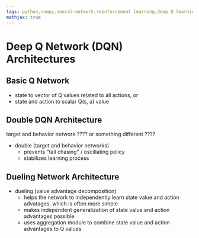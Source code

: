 ```yaml
---
tags: python,numpy,neural-network,reinforcement learning,deep Q learning,DQN,DDQN,Dueling
mathjax: true
---
```

# Deep Q Network (DQN) Architectures

## Basic Q Network
  - state to vector of Q values related to all actions, or
  - state and action to scalar Q(s, a) value

## Double DQN Architecture

target and behavior network ???? or something different ????

- double (target and behavior networks)
  - prevents "tail chasing" / oscillating policy
  - stabilizes learning process

## Dueling Network Architecture

- dueling (value advantage decomposition)
  - helps the network to independently learn state value and action advatages, which is often more simple
  - makes independent generalization of state value and action advantages possible
  - uses aggregation module to combine state value and action advantages to Q values

